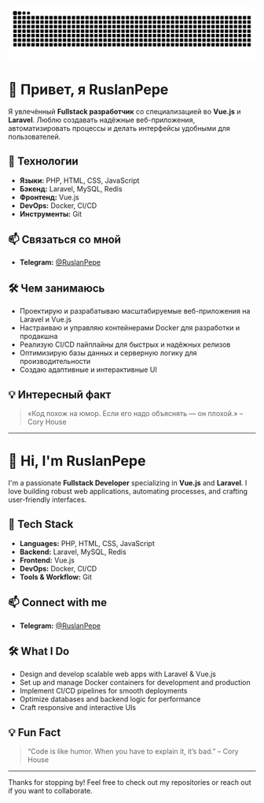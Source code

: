 ![Snake animation](https://github.com/RuslanPepe/RuslanPepe/blob/output/github-contribution-grid-snake.svg)



# 👋 Привет, я RuslanPepe

Я увлечённый **Fullstack разработчик** со специализацией во **Vue.js** и **Laravel**. Люблю создавать надёжные веб-приложения, автоматизировать процессы и делать интерфейсы удобными для пользователей.

## 🚀 Технологии

- **Языки:** PHP, HTML, CSS, JavaScript
- **Бэкенд:** Laravel, MySQL, Redis
- **Фронтенд:** Vue.js
- **DevOps:** Docker, CI/CD
- **Инструменты:** Git

## 📫 Связаться со мной

- **Telegram:** [@RuslanPepe](https://t.me/RuslanPepe)

## 🛠️ Чем занимаюсь

- Проектирую и разрабатываю масштабируемые веб-приложения на Laravel и Vue.js
- Настраиваю и управляю контейнерами Docker для разработки и продакшна
- Реализую CI/CD пайплайны для быстрых и надёжных релизов
- Оптимизирую базы данных и серверную логику для производительности
- Создаю адаптивные и интерактивные UI

## 💡 Интересный факт

> «Код похож на юмор. Если его надо объяснять — он плохой.» – Cory House

---

# 👋 Hi, I'm RuslanPepe

I'm a passionate **Fullstack Developer** specializing in **Vue.js** and **Laravel**. I love building robust web applications, automating processes, and crafting user-friendly interfaces.

## 🚀 Tech Stack

- **Languages:** PHP, HTML, CSS, JavaScript
- **Backend:** Laravel, MySQL, Redis
- **Frontend:** Vue.js
- **DevOps:** Docker, CI/CD
- **Tools & Workflow:** Git

## 📫 Connect with me

- **Telegram:** [@RuslanPepe](https://t.me/RuslanPepe)

## 🛠️ What I Do

- Design and develop scalable web apps with Laravel & Vue.js
- Set up and manage Docker containers for development and production
- Implement CI/CD pipelines for smooth deployments
- Optimize databases and backend logic for performance
- Craft responsive and interactive UIs

## 💡 Fun Fact

> “Code is like humor. When you have to explain it, it’s bad.” – Cory House

---

Thanks for stopping by! Feel free to check out my repositories or reach out if you want to collaborate.
